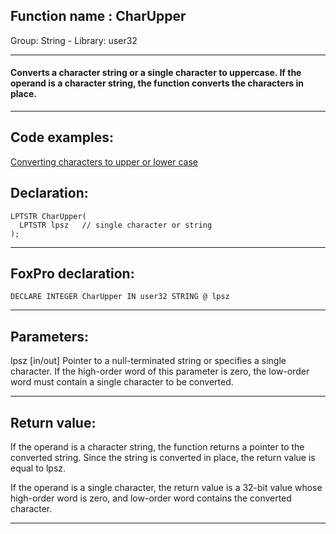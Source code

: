 
## Function name : CharUpper
Group: String - Library: user32    
***  


#### Converts a character string or a single character to uppercase. If the operand is a character string, the function converts the characters in place.
***  


## Code examples:
[Converting characters to upper or lower case](../../samples/sample_075.md)  

## Declaration:
```foxpro  
LPTSTR CharUpper(
  LPTSTR lpsz   // single character or string
);  
```  
***  


## FoxPro declaration:
```foxpro  
DECLARE INTEGER CharUpper IN user32 STRING @ lpsz  
```  
***  


## Parameters:
lpsz 
[in/out] Pointer to a null-terminated string or specifies a single character. If the high-order word of this parameter is zero, the low-order word must contain a single character to be converted.  
***  


## Return value:
If the operand is a character string, the function returns a pointer to the converted string. Since the string is converted in place, the return value is equal to lpsz. 

If the operand is a single character, the return value is a 32-bit value whose high-order word is zero, and low-order word contains the converted character. 
  
***  

